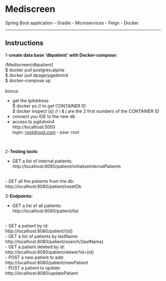 # Mediscreen

Spring Boot application - Gradle - Microservices - Feign - Docker

---
**Instructions**
---

1-**create data base 'dbpatient' with Docker-compose:**<br>

/Mediscreen/dbpatient]<br>
$ docker pull postgres:alpine<br>
$ docker pull dpage/pgadmin4<br>
$ docker-compose up<br><br>
bonus:<br>
- get the IpAddress<br>
$ docker ps // to get CONTAINER ID<br>
$ docker inspect {ij} // i & j are the 2 first numbers of the CONTAINER ID<br>
- connect you IDE to the new db<br>
- access to pgAdmin4<br>
http://localhost:5050 <br>
login: root@root.com - psw: root<br>
<br>

2-**Testing tools:**<br>

- GET a list of internal patients:<br>
http://localhost:8080/patient/initializeInternalPatients
<br>
- GET all the patients from the db:<br>
http://localhost:8080/patient/resetDb
<br>

3-**Endpoints:**<br>

- GET a list of all patients:<br>
http://localhost:8080/patient/list
<br>
- GET a patient by id:<br>
http://localhost:8080/patient/{id}
<br>
- GET a list of patients by lastName:<br>
http://localhost:8080/patient/search/{lastName}
<br>
- GET a patient deleted by id:<br>
http://localhost:8080/patient/delete?id={id}
<br>
- POST a new patient to add:<br>
http://localhost:8080/patient/newPatient
<br>
- POST a patient to update:<br>
http://localhost:8080/updatePatient
<br>